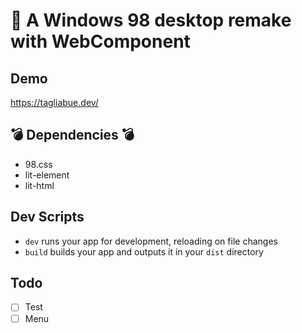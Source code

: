 # :unicorn: A Windows 98 desktop remake with WebComponent

## Demo

<https://tagliabue.dev/>

## :bomb: Dependencies :bomb:

- 98.css
- lit-element
- lit-html

## Dev Scripts

- `dev` runs your app for development, reloading on file changes
- `build` builds your app and outputs it in your `dist` directory

## Todo

- [ ] Test
- [ ] Menu
